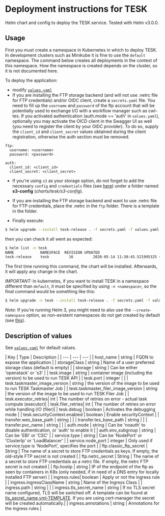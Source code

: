 # Deployment instructions for TESK

Helm chart and config to deploy the TESK service. Tested with Helm v3.0.0.

## Usage

First you must create a namespace in Kubernetes in which to deploy TESK. In
development clusters such as Minikube it is fine to use the `default` namespace.
The command below creates all deployments in the context of this namespace. How
the namespace is created depends on the cluster, so it is not documented here.

To deploy the application:

- modify [`values.yaml`](values.yaml)
- If you are installing the FTP storage backend (and will not use .netrc file
  for FTP credentials) and/or OIDC client, create a `secrets.yaml` file. You
  need to fill up the `username` and `password` of the ftp account that will be
  potentially used to exchange I/O with a workflow manager such as cwl-tes. If
  you activated authentication (auth.mode == 'auth' in `values.yaml`),
  optionally you may activate the OICD client in the Swagger UI as well (you
  need to register the client by your OIDC provider). To do so, supply the
  `client_id` and `client_secret` values obtained during the client
  registration, otherwise the auth section must be removed.

```
ftp:
  username: <username>
  password: <password>

auth:
  client_id: <client_id>
  client_secret: <client_secret>
```

- If you're using `s3` as your storage option, do not forget to add the
  necessary `config` and `credentials` files (see
  [here](https://docs.aws.amazon.com/cli/latest/userguide/cli-configure-files.html))
  under a folder named **s3-config** (*charts/tesk/s3-config*).

- If you are installing the FTP storage backend and want to use .netrc file for
  FTP credentials, place the .netrc in the `ftp` folder. There is a template in
  the folder.

- Finally execute:

```bash
$ helm upgrade --install tesk-release . -f secrets.yaml -f values.yaml
```

then you can check it all went as expected:

```bash
$ helm list -n tesk
NAME	        NAMESPACE  REVISION	UPDATED                                 	STATUS  	CHART     	APP VERSION
tesk-release	tesk	     16      	2020-05-14 11:38:45.521995325 +0300 EEST	deployed	tesk-0.1.0	dev
```

The first time running this command, the chart will be installed. Afterwards, it
will apply any change in the chart.

*IMPORTANT:* In kubernetes, if you want to install TESK in a namespace different
than `default`, it must be specified by using `-n <namespace>`, so the final
command would be something like this:

```bash
$ helm upgrade -n tesk --install tesk-release . -f secrets.yaml -f values.yaml
```

*Note*: If you're running Helm 3, you might need to also use the
`--create-namespace` option, as non-existent namespaces do not get created by
default (see [this](https://github.com/helm/helm/issues/6794)).

## Description of values

See [`values.yaml`](values.yaml) for default values.

| Key | Type | Description | | --- | --- | --- | | host_name | string | FQDN to
expose the application | | storageClass | string | Name of a user preferred
storage class (default is empty) | | storage | string | Can be either
'openstack' or 's3' | | tesk.image | string | container image (including the
version) to be used to run TESK API | | tesk.port | integer | | |
tesk.taskmaster_image_version | string | the version of the image to be used to
run TESK Taskmaster Job | | tesk.taskmaster_filer_image_version | string | the
version of the image to be used to run TESK Filer Job | | tesk.executor_retries|
int | The number of retries on error - actual task compute (executor)| |
tesk.filer_retries| int | The number of retries on error while handling I/O
(filer)| | tesk.debug | boolean | Activates the debugging mode | |
tesk.securityContext.enabled | boolean | Enable securityContext | |
transfer.wes_base_path | string | | | transfer.tes_base_path | string | | |
transfer.pvc_name | string | | | auth.mode | string | Can be 'noauth' to disable
authentication, or 'auth' to enable it | | auth.env_subgroup | string | Can be
'EBI' or 'CSC' | | service.type | string | Can be 'NodePort' or 'ClusterIp' or
'LoadBalancer' | | service.node_port | integer | Only used if service.type is
'NodePort', specifies the port | | ftp.classic_ftp_secret | String | The name of
a secret to store FTP credentials as keys. If empty, the old-style FTP secret is
not created | | ftp.netrc_secret | String | The name of a secret to store FTP
credentials as a netrc file. If empty, the netrc FTP secret is not created | |
ftp.hostip | string | IP of the endpoint of the ftp as seen by containers in K8s
(only needed, if in need of a DNS entry for locally installed FTP server) | |
ingress.rules| boolean | Apply or not the ingress rule | |
ingress.ingressClassName | string | Name of the Ingress Class | | ingress.path |
string | | | ingress.tls_secret_name | string | If no TLS secret name
configured, TLS will be switched off. A template can be found at
[tls_secret_name.yml-TEMPLATE](tls_secret_name.yml-TEMPLATE). If you are using
cert-manager the secret will be created automatically.| | ingress.annotations |
string | Annotations for the ingress rules |
